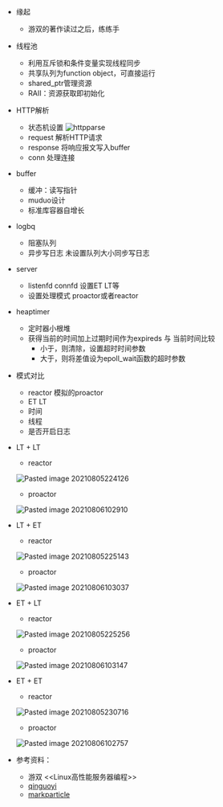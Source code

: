 * 缘起
	* 游双的著作读过之后，练练手
* 线程池
	* 利用互斥锁和条件变量实现线程同步
	* 共享队列为function object，可直接运行
	* shared_ptr管理资源
	* RAII：资源获取即初始化
* HTTP解析
	* 状态机设置
	![httpparse](https://user-images.githubusercontent.com/33850772/128378264-bd17ee04-56fb-4dbd-bce2-0b52d70b6cae.png)
	* request 解析HTTP请求
	* response 将响应报文写入buffer
	* conn 处理连接

* buffer
	* 缓冲：读写指针 
	* muduo设计
	* 标准库容器自增长

* logbq
	* 阻塞队列
	* 异步写日志 未设置队列大小同步写日志

*  server
	*  listenfd connfd 设置ET LT等
	*  设置处理模式 proactor或者reactor

* heaptimer
	* 定时器小根堆 
	* 获得当前的时间加上过期时间作为expireds 与 当前时间比较
		* 小于，则清除，设置超时时间参数
		* 大于，则将差值设为epoll_wait函数的超时参数
	
	
* 模式对比
	* reactor 模拟的proactor 
	* ET LT
	* 时间
	* 线程
	* 是否开启日志

* LT + LT
	* reactor
	
	![Pasted image 20210805224126](https://user-images.githubusercontent.com/33850772/128377431-1653cb53-bdd0-457a-b6f1-37a8f4adb018.png)
	* proactor
	
	![Pasted image 20210806102910](https://user-images.githubusercontent.com/33850772/128448406-c0635c57-7488-4c0c-97c7-0073902000a1.png)

* LT + ET
	* reactor
	
	![Pasted image 20210805225143](https://user-images.githubusercontent.com/33850772/128377611-6701a319-0fde-4fd9-8f13-ddb25229d7e1.png)
	* proactor
	
	![Pasted image 20210806103037](https://user-images.githubusercontent.com/33850772/128448444-f30bd34d-a955-42b2-95f6-4ad0bf46f69d.png)
* ET + LT
	* reactor
	
	![Pasted image 20210805225256](https://user-images.githubusercontent.com/33850772/128377684-8171c1f6-45d5-44c5-9683-5217e8dc797b.png)
	* proactor
	
	![Pasted image 20210806103147](https://user-images.githubusercontent.com/33850772/128448493-95f44f3d-ef64-4ce9-96e7-fb00c61b7b36.png)
* ET + ET
	* reactor
	
	![Pasted image 20210805230716](https://user-images.githubusercontent.com/33850772/128377780-ccc2c5bb-0bca-44fe-b9fd-0191073da898.png)
	* proactor
	
	![Pasted image 20210806102757](https://user-images.githubusercontent.com/33850772/128448520-13152428-660a-4793-a846-9b0188703000.png)


* 参考资料：
	* 游双 <<Linux高性能服务器编程>>
	* [qinguoyi](https://github.com/qinguoyi/TinyWebServer)
	* [markparticle](https://github.com/markparticle/WebServer)

